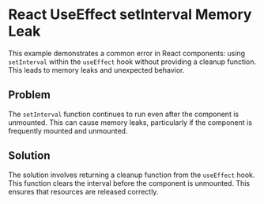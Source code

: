 # React UseEffect setInterval Memory Leak
This example demonstrates a common error in React components: using `setInterval` within the `useEffect` hook without providing a cleanup function. This leads to memory leaks and unexpected behavior.

## Problem
The `setInterval` function continues to run even after the component is unmounted. This can cause memory leaks, particularly if the component is frequently mounted and unmounted.

## Solution
The solution involves returning a cleanup function from the `useEffect` hook. This function clears the interval before the component is unmounted. This ensures that resources are released correctly.